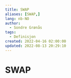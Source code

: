 ```yaml
---
title: SWAP
aliases: [SWAP,]
lang: nb-NO
author:
  - Sondre Grønås
tags:
  - Definisjon
created: 2022-04-16 02:00:00
updated: 2022-08-13 20:29:10
---
```

# SWAP
